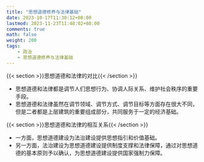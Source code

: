 ```yaml
---
title: "思想道德修养与法律基础"
date: 2023-10-17T11:30:12+08:00
lastmod: 2023-11-23T11:48:02+08:00
comments: true
math: false
weight: 200
tags:
    - 政治
    - 思想道德修养与法律基础
---
```


{{< section >}}思想道德和法律的对比{{< /section >}}

- 思想道德和法律都是调节人们思想行为、协调人际关系、维护社会秩序的重要手段。
- 思想道德和法律虽然在调节领域、调节方式、调节目标等方面存在很大不同，但是二者都是上层建筑的重要组成部分，共同服务于一定的经济基础。

{{< section >}}思想道德和法律的相互关系{{< /section >}}

- 一方面，思想道德建设为法治建设提供思想指引和价值基础。
- 另一方面，法治建设为思想道德建设提供制度支撑和法律保障，通过对思想道德的基本原则予以确认，为思想道德建设提供国家强制力保障。

